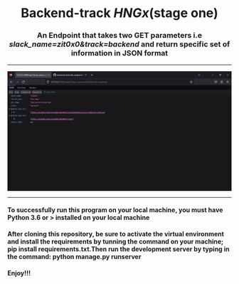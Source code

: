 <h1 align="center">Backend-track <em>HNGx</em>(stage one)</h1>
<h3 align="center">An Endpoint that takes two GET parameters i.e <em>slack_name=zit0x0&track=backend</em> and return specific set of information in JSON format</h3>
<hr>
<img src="api.png" align="center" /> 
<hr>
<h4>To successfully run this program on your local machine, you must have Python 3.6 or > installed on your local machine</h4>
<h4>After cloning this repository, be sure to activate the virtual environment and install the requirements by tunning the command on your machine; pip install requirements.txt.Then run the development server by typing in the command: python manage.py runserver</h4>
<h4><b>Enjoy!!!</b></h4>
